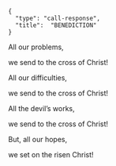 ```
{
  "type": "call-response",
  "title":  "BENEDICTION"
}
```

All our problems,

we send to the cross of Christ!

All our difficulties,

we send to the cross of Christ!

All the devil’s works,

we send to the cross of Christ!

But, all our hopes,

we set on the risen Christ!
